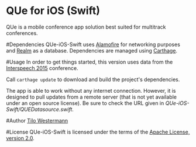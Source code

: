 QUe for iOS (Swift)
=======

QUe is a mobile conference app solution best suited for multitrack conferences.

#Dependencies
QUe-iOS-Swift uses [Alamofire](https://github.com/Alamofire/Alamofire) for networking purposes and [Realm](https://github.com/realm/realm-cocoa) as a database. Dependencies are managed using [Carthage](https://github.com/Carthage/Carthage).

#Usage
In order to get things started, this version uses data from the [Interspeech 2015](http://interspeech2015.org) conference.

Call `carthage update` to download and build the project's dependencies.

The app is able to work without any internet connection. However, it is designed to pull updates from a remote server (that is not yet available under an open source license). Be sure to check the URL given in *QUe-iOS-Swift/QUEDatasource.swift*.



#Author
[Tilo Westermann](https://tilowestermann.eu)

#License
QUe-iOS-Swift is licensed under the terms of the [Apache License, version 2.0](http://www.apache.org/licenses/LICENSE-2.0.html).
